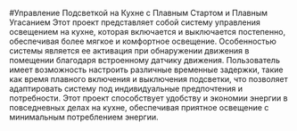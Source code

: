 #Управление Подсветкой на Кухне с Плавным Стартом и Плавным Угасанием
Этот проект представляет собой систему управления освещением на кухне, которая включается и выключается постепенно, обеспечивая более мягкое и комфортное освещение. Особенностью системы является ее активация при обнаружении движения в помещении благодаря встроенному датчику движения. Пользователь имеет возможность настроить различные временные задержки, такие как время плавного включения и выключения подсветки, что позволяет адаптировать систему под индивидуальные предпочтения и потребности. Этот проект способствует удобству и экономии энергии в повседневных делах на кухне, обеспечивая приятное освещение с минимальным потреблением энергии.
